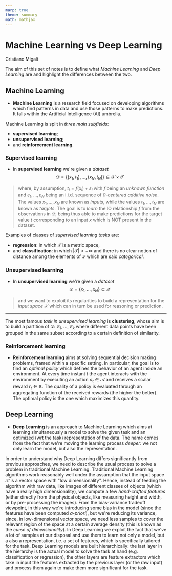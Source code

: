 ```yaml
---
marp: true
theme: summary
math: mathjax
---
```

# Machine Learning vs Deep Learning

<div class="author">

Cristiano Migali

</div>

The aim of this set of notes is to define what _Machine Learning_ and _Deep Learning_ are and highlight the differences between the two.

## Machine Learning

- **Machine Learning** is a research field focused on developing algorithms which find patterns in data and use those patterns to make predictions. It falls within the Artificial Intelligence (AI) umbrella.

Machine Learning is split in _three main subfields_:
- **supervised learning**;
- **unsupervised learning**;
- and **reinforcement learning**.

### Supervised learning

- In **supervised learning** we're given a _dataset_
$$
\mathcal{D} = \{ (x_1, t_1), \ldots, (x_N, t_N) \} \subseteq \mathcal{X} \times \mathcal{T}
$$
> where, by assumption, $t_i = f(x_i) + \varepsilon_i$ with $f$ being an _unknown function_ and $\varepsilon_1, \ldots, \varepsilon_N$ being an i.i.d. sequence of _0-centered additive noise_.
The values $x_1, \ldots, x_N$ are known as _inputs_, while the values $t_1, \ldots, t_N$ are known as _targets_. The goal is to _learn_ the IO relationship $f$ from the observations in $\mathcal{D}$, being thus able to make predictions for the target value $t$ corresponding to an input $x$ which is NOT present in the dataset.

Examples of classes of _supervised learning tasks_ are:
- **regression**: in which $\mathcal{T}$ is a metric space,
- and **classification**: in which $|\mathcal{T}| < + \infty$ and there is no clear notion of distance among the elements of $\mathcal{T}$ which are said _categorical_.

### Unsupervised learning

- In **unsupervised learning** we're given a _dataset_
$$
\mathcal{D} = \{ x_1, \ldots, x_N \} \subseteq \mathcal{X}
$$
> and we want to exploit its regularities to build a representation for the _input space_ $\mathcal{X}$ which can in turn be used for reasoning or prediction.

---

The most famous _task in unsupervised learning_ is **clustering**, whose aim is to build a partition of $\mathcal{D}$: $\mathcal{C}_1, \ldots, \mathcal{C}_k$ where different data points have been grouped in the same subset according to a certain definition of similarity.

### Reinforcement learning

- **Reinforcement learning** aims at solving sequential decision making problems, framed within a specific setting. In particular, the goal is to find an _optimal policy_ which defines the behavior of an agent inside an environment. At every time instant $t$ the agent interacts with the environment by executing an action $a_t \in \mathcal{A}$ and receives a scalar reward $r_t \in \mathbb{R}$. The quality of a policy is evaluated through an aggregating function of the received rewards (the higher the better). The optimal policy is the one which maximizes this quantity.

## Deep Learning

- **Deep Learning** is an approach to Machine Learning which aims at learning simultaneously a model to solve the given task and an optimized (wrt the task) representation of the data. The name comes from the fact that we're moving the learning process _deeper_: we not only learn the model, but also the representation.

In order to understand why Deep Learning differs significantly from previous approaches, we need to describe the usual process to solve a problem in traditional Machine Learning.
Traditional Machine Learning algorithms work reasonably well under the assumption that the input space $\mathcal{X}$ is a vector space with "low dimensionality". Hence, instead of feeding the algorithm with raw data, like images of different classes of objects (which have a really high dimensionality), we compute a few _hand-crafted features_ (either directly from the physical objects, like measuring height and width, or by pre-processing the images). From the bias-variance tradeoff viewpoint, in this way we're introducing some bias in the model (since the features have been computed _a-priori_), but we're reducing its variance, since, in low-dimensional vector space, we need less samples to cover the relevant region of the space at a certain average density (this is known as the _curse of dimensionality_).
In Deep Learning we exploit the fact that we've a lot of samples at our disposal and use them to learn not only a model, but a also a representation, i.e. a set of features, which is specifically tailored for the task.
Deep Learning models are built hierarchically: the last layer in the hierarchy is the actual model to solve the task at hand (e.g. classification or regression), the other layers are feature extractors which take in input the features extracted by the previous layer (or the raw input) and process them again to make them more significant for the task.
